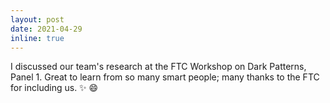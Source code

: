 ```yaml
---
layout: post
date: 2021-04-29
inline: true
---
```


I discussed our team's research at the FTC Workshop on Dark Patterns, Panel 1. Great to learn from so many smart people; many thanks to the FTC for including us. :sparkles: :smile:
